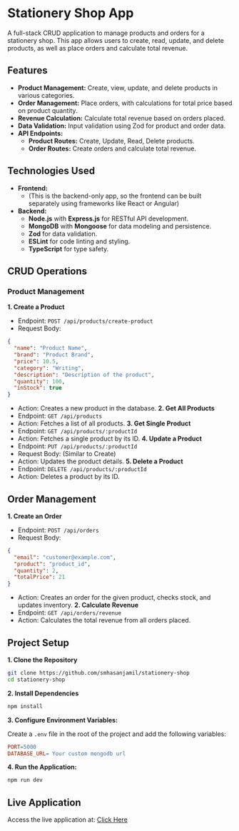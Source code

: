 # Stationery Shop App

A full-stack CRUD application to manage products and orders for a stationery shop. This app allows users to create, read, update, and delete products, as well as place orders and calculate total revenue.

## Features

- **Product Management:** Create, view, update, and delete products in various categories.
- **Order Management:** Place orders, with calculations for total price based on product quantity.
- **Revenue Calculation:** Calculate total revenue based on orders placed.
- **Data Validation:** Input validation using Zod for product and order data.
- **API Endpoints:**
  - **Product Routes:** Create, Update, Read, Delete products.
  - **Order Routes:** Create orders and calculate total revenue.

## Technologies Used

- **Frontend:**
  - (This is the backend-only app, so the frontend can be built separately using frameworks like React or Angular)
- **Backend:**
  - **Node.js** with **Express.js** for RESTful API development.
  - **MongoDB** with **Mongoose** for data modeling and persistence.
  - **Zod** for data validation.
  - **ESLint** for code linting and styling.
  - **TypeScript** for type safety.

## CRUD Operations

### Product Management

**1. Create a Product**

- Endpoint: `POST /api/products/create-product`
- Request Body:

```json
{
  "name": "Product Name",
  "brand": "Product Brand",
  "price": 10.5,
  "category": "Writing",
  "description": "Description of the product",
  "quantity": 100,
  "inStock": true
}
```

- Action: Creates a new product in the database.
  **2. Get All Products**
- Endpoint: `GET /api/products`
- Action: Fetches a list of all products.
  **3. Get Single Product**
- Endpoint: `GET /api/products/:productId`
- Action: Fetches a single product by its ID.
  **4. Update a Product**
- Endpoint: `PUT /api/products/:productId`
- Request Body: (Similar to Create)
- Action: Updates the product details.
  **5. Delete a Product**
- Endpoint: `DELETE /api/products/:productId`
- Action: Deletes a product by its ID.

## Order Management

**1. Create an Order**

- Endpoint: `POST /api/orders`
- Request Body:

```json
{
  "email": "customer@example.com",
  "product": "product_id",
  "quantity": 2,
  "totalPrice": 21
}
```

- Action: Creates an order for the given product, checks stock, and updates inventory.
  **2. Calculate Revenue**
- Endpoint: `GET /api/orders/revenue`
- Action: Calculates the total revenue from all orders placed.

## Project Setup

**1. Clone the Repository**

```bash
git clone https://github.com/smhasanjamil/stationery-shop
cd stationery-shop
```

**2. Install Dependencies**

```bash
npm install
```

**3. Configure Environment Variables:**

Create a `.env` file in the root of the project and add the following variables:

```makefile
PORT=5000
DATABASE_URL= Your custom mongodb url
```

**4. Run the Application:**

```bash
npm run dev
```

## Live Application

Access the live application at: [Click Here](https://stationery-shop-backend-assignment2.vercel.app/)

